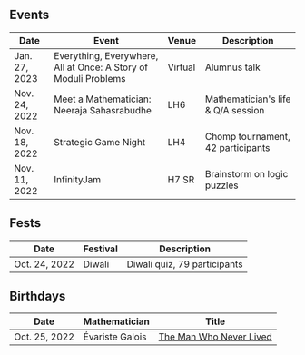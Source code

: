 ## Events

| Date          | Event       | Venue | Description |
| -----------   | ----------- | ------| ----------- |
| Jan. 27, 2023 | Everything, Everywhere, All at Once: A Story of Moduli Problems | Virtual | Alumnus talk |
| Nov. 24, 2022 | Meet a Mathematician: Neeraja Sahasrabudhe | LH6 | Mathematician's life & Q/A session |
| Nov. 18, 2022 | Strategic Game Night | LH4 | Chomp tournament, 42 participants |
| Nov. 11, 2022 | InfinityJam | H7 SR | Brainstorm on logic puzzles |

## Fests

| Date          | Festival       | Description |
| ------------  | -------------- | ----------- |
| Oct. 24, 2022 | Diwali         | Diwali quiz, 79 participants |

## Birthdays

| Date          | Mathematician  | Title       |
| ------------  | -------------- | ----------- |
| Oct. 25, 2022 | Évariste Galois | [The Man Who Never Lived](birthdays/galois.md) |

